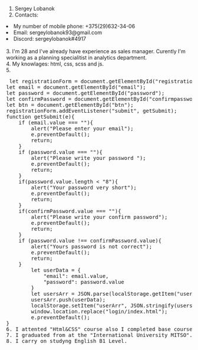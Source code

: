 1. Sergey Lobanok <br>
2. Contacts:
 <li>My number of mobile phone: +375(29)632-34-06</li>
 <li>Email: sergeylobanok93@gmail.com</li>
 <li>Discord: sergeylobanok#4917</li>
 <br>
3. I'm 28 and I've already have experience as sales manager. Curently I'm working as a planning specialitist in analytics department.<br>
4. My knowlages: html, css, scss and js.<br>
5. <pre> let registrationForm = document.getElementById("registration");
let email = document.getElementById("email");
let password = document.getElementById("password");
let confirmPassword = document.getElementById("confirmpassword");
let btn = document.getElementById("btn");
registrationForm.addEventListener("submit", getSubmit);
function getSubmit(e){
    if (email.value === ""){
        alert("Please enter your email");
        e.preventDefault();
        return;
    } 
    if (password.value === ""){
        alert("Please write your password ");
        e.preventDefault();
        return;
    }
    if(password.value.length < "8"){
        alert("Your password very short");
        e.preventDefault();
        return;
    }
    if(confirmPassword.value === ""){
        alert("Please write your confirm password");
        e.preventDefault();
        return;
    }
    if (password.value !== confirmPassword.value){
        alert("Yours password is not correct");
        e.preventDefault();
        return;
    } 
        let userData = {
            "email": email.value,
            "password": password.value
        }
        let usersArr = JSON.parse(localStorage.getItem("userArr") || "[]");
        usersArr.push(userData);
        localStorage.setItem("userArr", JSON.stringify(usersArr));
        window.location.replace("login/index.html");
        e.preventDefault();    
}
6. I attented "Html&CSS" course also I completed base course of JS at IT-SHUTLE school. 
7. I graduated from at the "International University MITSO".
8. I carry on studyng English B1 Level.

